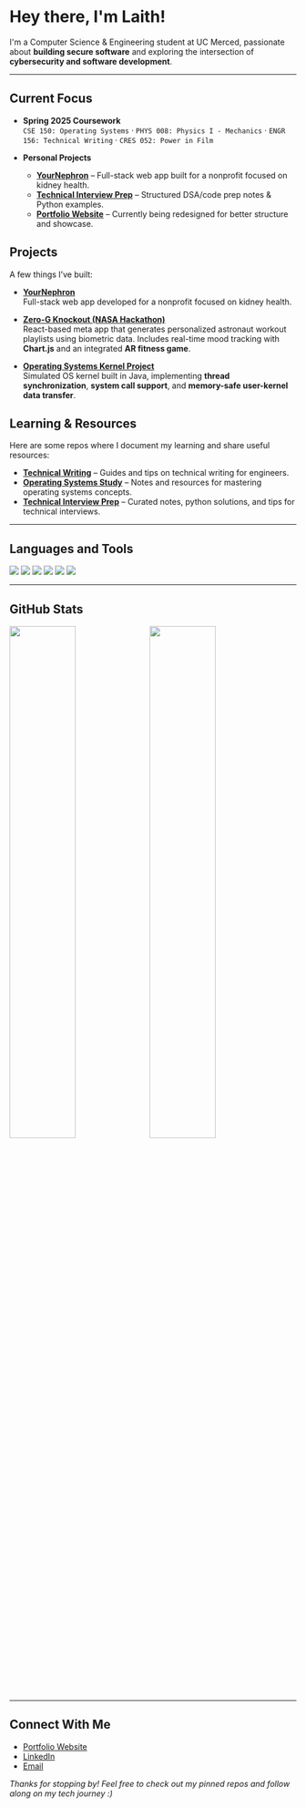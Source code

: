 # Hey there, I'm Laith!

I'm a Computer Science & Engineering student at UC Merced, passionate about **building secure software** and exploring the intersection of **cybersecurity and software development**.

---

## Current Focus

- **Spring 2025 Coursework**  
  `CSE 150: Operating Systems` · `PHYS 008: Physics I - Mechanics` · `ENGR 156: Technical Writing` · `CRES 052: Power in Film`

- **Personal Projects**  
  - [**YourNephron**](https://github.com/laithdarras/YourNephron) – Full-stack web app built for a nonprofit focused on kidney health.  
  - [**Technical Interview Prep**](https://github.com/laithdarras/technical_interview_prep/) – Structured DSA/code prep notes & Python examples.  
  - [**Portfolio Website**](https://laith.vercel.app/) – Currently being redesigned for better structure and showcase.

## Projects

A few things I’ve built:

- [**YourNephron**](https://github.com/laithdarras/YourNephron)  
  Full-stack web app developed for a nonprofit focused on kidney health.

- [**Zero-G Knockout (NASA Hackathon)**](https://github.com/laithdarras/Cosmic-Pioneers)  
  React-based meta app that generates personalized astronaut workout playlists using biometric data. Includes real-time mood tracking with **Chart.js** and an integrated **AR fitness game**.

- [**Operating Systems Kernel Project**](https://github.com/laithdarras/Operating-Systems-Kernel-Project)  
  Simulated OS kernel built in Java, implementing **thread synchronization**, **system call support**, and **memory-safe user-kernel data transfer**.

## Learning & Resources

Here are some repos where I document my learning and share useful resources:
- [**Technical Writing**](https://github.com/laithdarras/technical-writing/tree/main) – Guides and tips on technical writing for engineers.
- [**Operating Systems Study**](https://github.com/laithdarras/operating-systems-study) – Notes and resources for mastering operating systems concepts.
- [**Technical Interview Prep**](https://github.com/laithdarras/technical_interview_prep) – Curated notes, python solutions, and tips for technical interviews.

---

## Languages and Tools

<p align="left">
  <img src="https://img.shields.io/badge/Python-3776AB?style=for-the-badge&logo=python&logoColor=white"/>
  <img src="https://img.shields.io/badge/JavaScript-F7DF1E?style=for-the-badge&logo=javascript&logoColor=black"/>
  <img src="https://img.shields.io/badge/React-20232A?style=for-the-badge&logo=react&logoColor=61DAFB"/>
  <img src="https://img.shields.io/badge/Linux-FCC624?style=for-the-badge&logo=linux&logoColor=black"/>
  <img src="https://img.shields.io/badge/Docker-2496ED?style=for-the-badge&logo=docker&logoColor=white"/>
  <img src="https://img.shields.io/badge/Git-F05032?style=for-the-badge&logo=git&logoColor=white"/>
</p>

---

## GitHub Stats

<p align="left">
  <img src="https://github-readme-stats.vercel.app/api?username=laithdarras&show_icons=true&theme=dark&count_private=true" width="48%" />
  <img src="https://github-readme-stats.vercel.app/api/top-langs/?username=laithdarras&layout=compact&theme=dark" width="48%" />
</p>

---

## Connect With Me

- [Portfolio Website](https://laithdarras.github.io)  
- [LinkedIn](https://linkedin.com/in/laith-darras/)  
- [Email](mailto:laith.s.darras@gmail.com)

_Thanks for stopping by! Feel free to check out my pinned repos and follow along on my tech journey :)_
